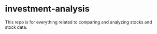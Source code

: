 # investment-analysis
This repo is for everything related to comparing and analyzing stocks and stock data.
